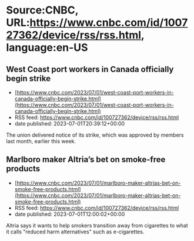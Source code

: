 # Source:CNBC, URL:https://www.cnbc.com/id/100727362/device/rss/rss.html, language:en-US

## West Coast port workers in Canada officially begin strike
 - [https://www.cnbc.com/2023/07/01/west-coast-port-workers-in-canada-officially-begin-strike.html](https://www.cnbc.com/2023/07/01/west-coast-port-workers-in-canada-officially-begin-strike.html)
 - RSS feed: https://www.cnbc.com/id/100727362/device/rss/rss.html
 - date published: 2023-07-01T20:39:12+00:00

The union delivered notice of its strike, which was approved by members last month, earlier this week.

## Marlboro maker Altria’s bet on smoke-free products
 - [https://www.cnbc.com/2023/07/01/marlboro-maker-altrias-bet-on-smoke-free-products.html](https://www.cnbc.com/2023/07/01/marlboro-maker-altrias-bet-on-smoke-free-products.html)
 - RSS feed: https://www.cnbc.com/id/100727362/device/rss/rss.html
 - date published: 2023-07-01T12:00:02+00:00

Altria says it wants to help smokers transition away from cigarettes to what it calls "reduced harm alternatives" such as e-cigarettes.

